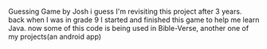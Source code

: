 Guessing Game by Josh
i guess I'm revisiting this project after 3 years.
back when I was in grade 9 I started and finished this game to help me learn Java.
now some of this code is being used in Bible-Verse,
another one of my projects(an android app)
